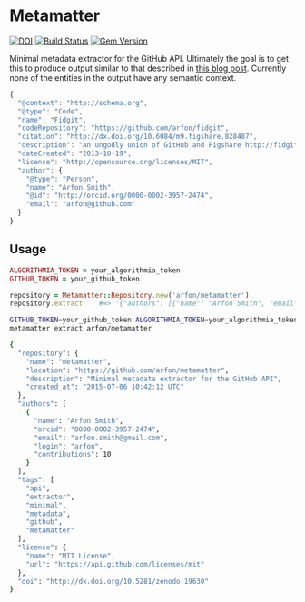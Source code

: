 # Metamatter

[![DOI](https://zenodo.org/badge/doi/10.5281/zenodo.19630.svg)](http://dx.doi.org/10.5281/zenodo.19630)
[![Build Status](https://travis-ci.org/arfon/metamatter.svg?branch=master)](https://travis-ci.org/arfon/metamatter)
[![Gem Version](https://badge.fury.io/rb/metamatter.svg)](http://badge.fury.io/rb/metamatter)

Minimal metadata extractor for the GitHub API. Ultimately the goal is to get this to produce output similar to that described in [this blog post](http://www.arfon.org/json-ld-for-software-discovery-reuse-and-credit). Currently none of the entities in the output have any semantic context.

```javascript
{
  "@context": "http://schema.org",
  "@type": "Code",
  "name": "Fidgit",
  "codeRepository": "https://github.com/arfon/fidgit",
  "citation": "http://dx.doi.org/10.6084/m9.figshare.828487",
  "description": "An ungodly union of GitHub and Figshare http://fidgit.arfon.org",
  "dateCreated": "2013-10-19",
  "license": "http://opensource.org/licenses/MIT",
  "author": {
    "@type": "Person",
    "name": "Arfon Smith",
    "@id": "http://orcid.org/0000-0002-3957-2474",
    "email": "arfon@github.com"
  }
}
```

## Usage

```ruby
ALGORITHMIA_TOKEN = your_algorithmia_token
GITHUB_TOKEN = your_github_token

repository = Metamatter::Repository.new('arfon/metamatter')
repository.extract    #=> '{"authors": [{"name": "Arfon Smith", "email":"arfon.smith@gmail.com" ...

```

```bash
GITHUB_TOKEN=your_github_token ALGORITHMIA_TOKEN=your_algorithmia_token\
metamatter extract arfon/metamatter

{
  "repository": {
    "name": "metamatter",
    "location": "https://github.com/arfon/metamatter",
    "description": "Minimal metadata extractor for the GitHub API",
    "created_at": "2015-07-06 10:42:12 UTC"
  },
  "authors": [
    {
      "name": "Arfon Smith",
      "orcid": "0000-0002-3957-2474",
      "email": "arfon.smith@gmail.com",
      "login": "arfon",
      "contributions": 10
    }
  ],
  "tags": [
    "api",
    "extractor",
    "minimal",
    "metadata",
    "github",
    "metamatter"
  ],
  "license": {
    "name": "MIT License",
    "url": "https://api.github.com/licenses/mit"
  },
  "doi": "http://dx.doi.org/10.5281/zenodo.19630"
}

```
